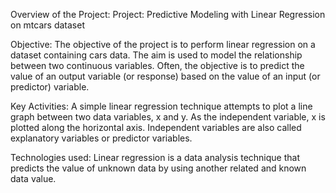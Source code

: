 Overview of the Project:
Project: Predictive Modeling with Linear Regression on mtcars dataset

Objective:
The objective of the project is to perform linear regression on a dataset containing cars data. The aim is used to model the relationship between two continuous variables. Often, the objective is to predict the value of an output variable (or response) based on the value of an input (or predictor) variable.

Key Activities:
A simple linear regression technique attempts to plot a line graph between two data variables, x and y. As the independent variable, x is plotted along the horizontal axis. Independent variables are also called explanatory variables or predictor variables.

Technologies used:
Linear regression is a data analysis technique that predicts the value of unknown data by using another related and known data value.

